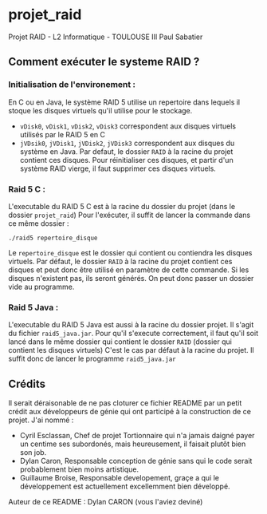 # projet_raid
Projet RAID - L2 Informatique - TOULOUSE III Paul Sabatier 

## Comment exécuter le systeme RAID ?

### Initialisation de l'environement :
En C ou en Java, le système RAID 5 utilise un repertoire dans lequels il stoque les disques virtuels qu'il utilise pour le stockage.
 - `vDisk0`, `vDisk1`, `vDisk2`, `vDisk3` correspondent aux disques virtuels utilisés par le RAID 5 en C
 - `jVDsik0`, `jVDisk1`, `jVDisk2`, `jVDisk3` correspondent aux disques du système en Java.
Par defaut, le dossier `RAID` à la racine du projet contient ces disques.
Pour réinitialiser ces disques, et partir d'un système RAID vierge, il faut supprimer ces disques virtuels.

### Raid 5 C :
L'executable du RAID 5 C est à la racine du dossier du projet (dans le dossier `projet_raid`)
Pour l'exécuter, il suffit de lancer la commande dans ce même dossier :
```shell
./raid5 repertoire_disque
```
Le `repertoire_disque` est le dossier qui contient ou contiendra les disques virtuels.
Par défaut, le dossier `RAID` à la racine du projet contient ces disques et peut donc être utilisé en paramètre de cette commande.
Si les disques n'existent pas, ils seront générés. On peut donc passer un dossier vide au programme.

### Raid 5 Java :
L'executable du RAID 5 Java est aussi à la racine du dossier projet.
Il s'agit du fichier `raid5_java.jar`.
Pour qu'il s'execute correctement, il faut qu'il soit lancé dans le même dossier qui contient le dossier `RAID` (dossier qui contient les disques virtuels)
C'est le cas par défaut à la racine du projet. Il suffit donc de lancer le programme `raid5_java.jar`

## Crédits

Il serait déraisonable de ne pas cloturer ce fichier README par un petit crédit aux développeurs de génie qui ont participé à la construction de ce projet.
J'ai nommé :
 - Cyril Esclassan, Chef de projet Tortionnaire qui n'a jamais daigné payer un centime ses subordonés, mais heureusement, il faisait plutôt bien son job.
 - Dylan Caron, Responsable conception de génie sans qui le code serait probablement bien moins artistique.
 - Guillaume Broise, Responsable developement, graçe a qui le développement est actuellement excellemment bien développé.
 
Auteur de ce README : Dylan CARON (vous l'aviez deviné)
